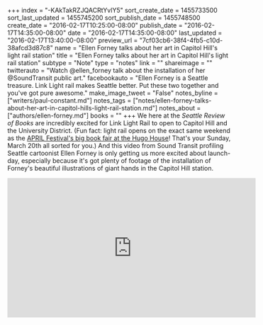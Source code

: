 +++
index = "-KAkTakRZJQACRtYvlY5"
sort_create_date = 1455733500
sort_last_updated = 1455745200
sort_publish_date = 1455748500
create_date = "2016-02-17T10:25:00-08:00"
publish_date = "2016-02-17T14:35:00-08:00"
date = "2016-02-17T14:35:00-08:00"
last_updated = "2016-02-17T13:40:00-08:00"
preview_url = "7cf03cb6-38f4-4fb5-c10d-38afcd3d87c8"
name = "Ellen Forney talks about her art in Capitol Hill's light rail station"
title = "Ellen Forney talks about her art in Capitol Hill's light rail station"
subtype = "Note"
type = "notes"
link = ""
shareimage = ""
twitterauto = "Watch  @ellen_forney talk about the installation of her @SoundTransit public art."
facebookauto = "Ellen Forney is a Seattle treasure. Link Light rail makes Seattle better. Put these two together and you've got pure awesome."
make_image_tweet = "False"
notes_byline = ["writers/paul-constant.md"]
notes_tags = ["notes/ellen-forney-talks-about-her-art-in-capitol-hills-light-rail-station.md"]
notes_about = ["authors/ellen-forney.md"]
books = ""
+++
We here at the *Seattle Review of Books* are incredibly excited for Link Light Rail to open to Capitol Hill and the University District. (Fun fact: light rail opens on the exact same weekend as the [APRIL Festival's big book fair at the Hugo House](http://www.aprilfestival.com/2016-festival/)! That's your Sunday, March 20th all sorted for you.) And this video from Sound Transit profiling Seattle cartoonist Ellen Forney is only getting us more excited about launch-day, especially because it's got plenty of footage of the installation of Forney's beautiful illustrations of giant hands in the Capitol Hill station.

<iframe width="560" height="315" src="https://www.youtube.com/embed/322xWj4R5Dc?rel=0" frameborder="0" allowfullscreen></iframe>